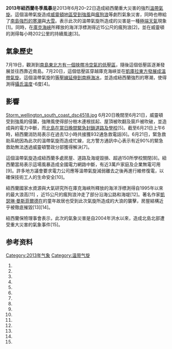 **2013年紐西蘭冬季風暴**是2013年6月20–22日造成紐西蘭重大災害的強烈[溫帶氣旋](../Page/溫帶氣旋.md "wikilink")。這個溫帶氣旋造成[威靈頓地區受到](https://zh.wikipedia.org/wiki/威靈頓地區 "wikilink")[強風](../Page/強風.md "wikilink")與[瘋狗浪](../Page/瘋狗浪.md "wikilink")等劇烈氣象災害，同時也帶給了[南島強烈的](https://zh.wikipedia.org/wiki/南島_\(紐西蘭\) "wikilink")[寒潮](../Page/寒潮.md "wikilink")與[大雪](../Page/大雪.md "wikilink")。表示此次的溫帶氣旋所造成的災害是一種[極端天氣](../Page/極端天氣.md "wikilink")現象\[1\]。同時，在[庫克海峽](../Page/庫克海峽.md "wikilink")所釋放的海洋浮標測得近15公尺的瘋狗浪\[2\]，並在威靈頓的測得每小時202公里的持續風速\[3\]。

## 氣象歷史

7月19日，觀測到[南島東北方有一個挾帶冷空氣的低壓區](https://zh.wikipedia.org/wiki/南島_\(紐西蘭\) "wikilink")，隨後這個低壓區逐漸發展並往西靠近南島。7月20日，這個低壓區穿越庫克海峽並在[凱庫拉東方發展成溫帶氣旋](https://zh.wikipedia.org/wiki/凱庫拉 "wikilink")。這個溫帶氣旋的[等壓線延伸到](https://zh.wikipedia.org/wiki/等壓線 "wikilink")[南極](https://zh.wikipedia.org/wiki/南極 "wikilink")[海冰](../Page/海冰.md "wikilink")，並造成紐西蘭強烈的寒潮，使得測得[攝氏溫度](https://zh.wikipedia.org/wiki/攝氏溫度 "wikilink")-6度\[4\]。

## 影響

[Storm_wellington_south_coast_dsc4518.jpg](https://zh.wikipedia.org/wiki/File:Storm_wellington_south_coast_dsc4518.jpg "fig:Storm_wellington_south_coast_dsc4518.jpg") 6月20日晚間至6月21日，威靈頓受到強風的侵襲，強陣風使得部分樹木連根拔起、屋頂被吹翻及窗戶被吹破，並造成與的電力中斷，而[北島在當日晚間緊急封鎖道路及學校](../Page/北島_\(紐西蘭\).md "wikilink")\[5\]。截至6月21日上午6時，紐西蘭消防局表示在過去12小時共接獲932通急救電話\[6\]。6月21日，緊急救助系統因為此次的溫帶氣旋而造成忙線，北方警方通訊中心表示有近90%的緊急救助無法透過威靈頓警政分部獲得解決\[7\]。

這個溫帶氣旋造成紐西蘭多處房屋、道路及海堤毀損、超過150所學校關閉\[8\]。紐西蘭當局表示這場風暴造成全國電力網路中斷，有近3萬戶家庭及企業無電可用\[9\]。許多地方議會要求電力公司應等溫帶氣旋減弱離去之後再進行維修復電，以確保技術工人的生命安全\[10\]。

紐西蘭國家水資源與大氣研究所在庫克海峽所釋放的海洋浮標測得自1995年以來的最大浪高\[11\] ，近15公尺的瘋狗浪沖走了部分沿海公路和海堤\[12\]。著名作家[凱瑟琳·曼斯菲爾德在](https://zh.wikipedia.org/wiki/凱瑟琳·曼斯菲爾德 "wikilink")的童年故居也受到此次氣旋所造成的大浪的襲擊，房屋結構近乎被徹底摧毀\[13\]\[14\]。

紐西蘭保險理事會表示，此次的氣象災害是自2004年洪水以來，造成北島北部遭受重大災害的氣象事件\[15\]。

## 参考资料

[Category:2013年气象](https://zh.wikipedia.org/wiki/Category:2013年气象 "wikilink") [Category:温带气旋](https://zh.wikipedia.org/wiki/Category:温带气旋 "wikilink")

1.
2.
3.

4.

5.

6.

7.

8.

9.
10.

11.
12.

13.

14.

15.